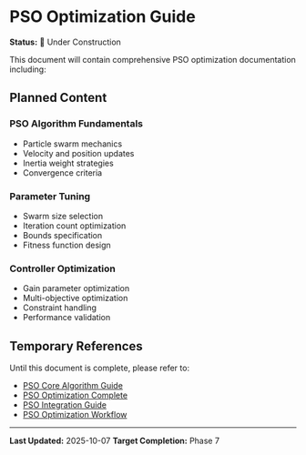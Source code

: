 # PSO Optimization Guide

**Status:** 🚧 Under Construction

This document will contain comprehensive PSO optimization documentation including:

## Planned Content

### PSO Algorithm Fundamentals
- Particle swarm mechanics
- Velocity and position updates
- Inertia weight strategies
- Convergence criteria

### Parameter Tuning
- Swarm size selection
- Iteration count optimization
- Bounds specification
- Fitness function design

### Controller Optimization
- Gain parameter optimization
- Multi-objective optimization
- Constraint handling
- Performance validation

## Temporary References

Until this document is complete, please refer to:
- [PSO Core Algorithm Guide](../optimization/pso_core_algorithm_guide.md)
- [PSO Optimization Complete](../theory/pso_optimization_complete.md)
- [PSO Integration Guide](../PSO_INTEGRATION_GUIDE.md)
- [PSO Optimization Workflow](../guides/workflows/pso-optimization-workflow.md)

---

**Last Updated:** 2025-10-07
**Target Completion:** Phase 7
